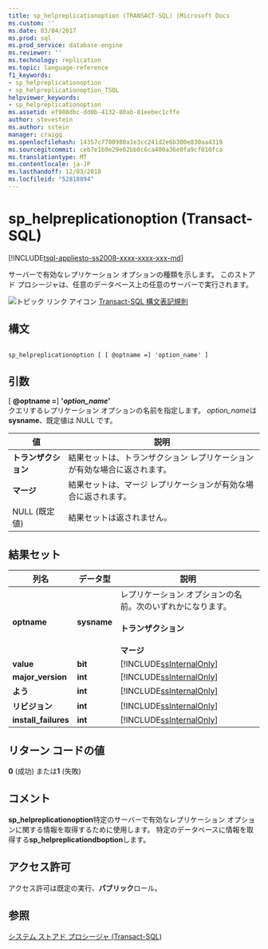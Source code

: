 ```yaml
---
title: sp_helpreplicationoption (TRANSACT-SQL) |Microsoft Docs
ms.custom: ''
ms.date: 03/04/2017
ms.prod: sql
ms.prod_service: database-engine
ms.reviewer: ''
ms.technology: replication
ms.topic: language-reference
f1_keywords:
- sp_helpreplicationoption
- sp_helpreplicationoption_TSQL
helpviewer_keywords:
- sp_helpreplicationoption
ms.assetid: ef988dbc-dd0b-4132-80ab-81eebec1cffe
author: stevestein
ms.author: sstein
manager: craigg
ms.openlocfilehash: 14357c7700980a1e3cc241d2e6b300e830aa4319
ms.sourcegitcommit: ceb7e1b9e29e02bb0c6ca400a36e0fa9cf010fca
ms.translationtype: MT
ms.contentlocale: ja-JP
ms.lasthandoff: 12/03/2018
ms.locfileid: "52818894"
---
```

# <a name="sphelpreplicationoption-transact-sql"></a>sp_helpreplicationoption (Transact-SQL)
[!INCLUDE[tsql-appliesto-ss2008-xxxx-xxxx-xxx-md](../../includes/tsql-appliesto-ss2008-xxxx-xxxx-xxx-md.md)]

  サーバーで有効なレプリケーション オプションの種類を示します。 このストアド プロシージャは、任意のデータベース上の任意のサーバーで実行されます。  
  
 ![トピック リンク アイコン](../../database-engine/configure-windows/media/topic-link.gif "トピック リンク アイコン") [Transact-SQL 構文表記規則](../../t-sql/language-elements/transact-sql-syntax-conventions-transact-sql.md)  
  
## <a name="syntax"></a>構文  
  
```  
  
sp_helpreplicationoption [ [ @optname =] 'option_name' ]  
```  
  
## <a name="arguments"></a>引数  
 [  **@optname =**] **'***option_name***'**  
 クエリするレプリケーション オプションの名前を指定します。 *option_name*は**sysname**、既定値は NULL です。  
  
|値|説明|  
|-----------|-----------------|  
|**トランザクション**|結果セットは、トランザクション レプリケーションが有効な場合に返されます。|  
|**マージ**|結果セットは、マージ レプリケーションが有効な場合に返されます。|  
|NULL (既定値)|結果セットは返されません。|  
  
## <a name="result-sets"></a>結果セット  
  
|列名|データ型|説明|  
|-----------------|---------------|-----------------|  
|**optname**|**sysname**|レプリケーション オプションの名前。次のいずれかになります。<br /><br /> **トランザクション**<br /><br /> **マージ**|  
|**value**|**bit**|[!INCLUDE[ssInternalOnly](../../includes/ssinternalonly-md.md)]|  
|**major_version**|**int**|[!INCLUDE[ssInternalOnly](../../includes/ssinternalonly-md.md)]|  
|**よう**|**int**|[!INCLUDE[ssInternalOnly](../../includes/ssinternalonly-md.md)]|  
|**リビジョン**|**int**|[!INCLUDE[ssInternalOnly](../../includes/ssinternalonly-md.md)]|  
|**install_failures**|**int**|[!INCLUDE[ssInternalOnly](../../includes/ssinternalonly-md.md)]|  
  
## <a name="return-code-values"></a>リターン コードの値  
 **0** (成功) または**1** (失敗)  
  
## <a name="remarks"></a>コメント  
 **sp_helpreplicationoption**特定のサーバーで有効なレプリケーション オプションに関する情報を取得するために使用します。 特定のデータベースに情報を取得する**sp_helpreplicationdboption**します。  
  
## <a name="permissions"></a>アクセス許可  
 アクセス許可は既定の実行、**パブリック**ロール。  
  
## <a name="see-also"></a>参照  
 [システム ストアド プロシージャ &#40;Transact-SQL&#41;](../../relational-databases/system-stored-procedures/system-stored-procedures-transact-sql.md)  
  
  
